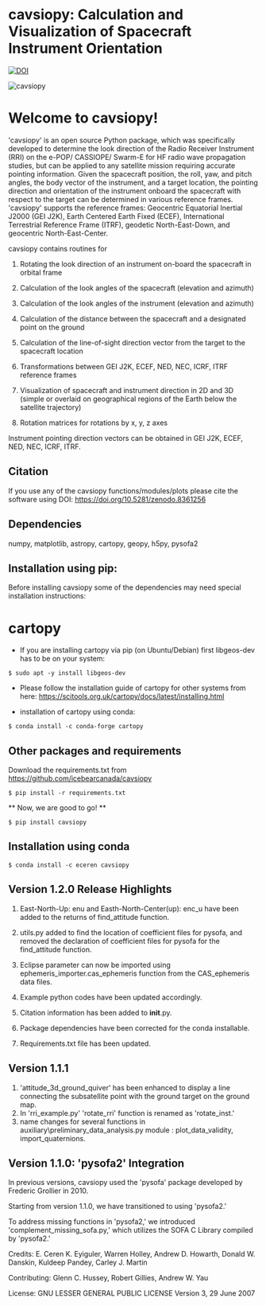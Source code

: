# cavsiopy: Calculation and Visualization of Spacecraft Instrument Orientation


[![DOI](https://zenodo.org/badge/615434503.svg)](https://zenodo.org/badge/latestdoi/615434503)

![cavsiopy](logos/cavsiopy.png)

Welcome to cavsiopy!
====================================
'cavsiopy' is an open source Python package, which was specifically developed to determine the look direction of the Radio Receiver Instrument (RRI) on the e-POP/ CASSIOPE/ Swarm-E for HF radio wave propagation studies, but can be applied to any satellite mission requiring accurate pointing information. Given the spacecraft position, the roll, yaw, and pitch angles, the body vector of the instrument, and a target location, the pointing direction and orientation of the instrument onboard the spacecraft with respect to the target can be determined in various reference frames. 'cavsiopy' supports the reference frames: Geocentric Equatorial Inertial J2000 (GEI J2K), Earth Centered Earth Fixed (ECEF), International Terrestrial Reference Frame (ITRF), geodetic North-East-Down, and geocentric North-East-Center. 

cavsiopy contains routines for 

1. Rotating the look direction of an instrument on-board the spacecraft in orbital frame 

2. Calculation of the look angles of the spacecraft (elevation and azimuth) 

3. Calculation of the look angles of the instrument (elevation and azimuth) 

4. Calculation of the distance between the spacecraft and a designated point on the ground 

5. Calculation of the line-of-sight direction vector from the target to the spacecraft location

6. Transformations between GEI J2K, ECEF, NED, NEC, ICRF, ITRF reference frames 

7. Visualization of spacecraft and instrument direction in 2D and 3D (simple or overlaid on geographical regions of the Earth below the satellite trajectory)

8. Rotation matrices for rotations by x, y, z axes

Instrument pointing direction vectors can be obtained in GEI J2K, ECEF, NED, NEC, ICRF, ITRF.

Citation
--------

If you use any of the cavsiopy functions/modules/plots please cite the software using DOI: https://doi.org/10.5281/zenodo.8361256

Dependencies
------------
numpy, matplotlib, astropy, cartopy, geopy, h5py, pysofa2

Installation using pip:
-----------------------
Before installing cavsiopy some of the dependencies may need special installation instructions:

# cartopy

- If you are installing cartopy via pip (on Ubuntu/Debian) first libgeos-dev has to be on your system:

```
$ sudo apt -y install libgeos-dev
```

- Please follow the installation guide of cartopy for other systems from here: https://scitools.org.uk/cartopy/docs/latest/installing.html

- installation of cartopy using conda:

```
$ conda install -c conda-forge cartopy
```

Other packages and requirements
-------------------------------
Download the requirements.txt from https://github.com/icebearcanada/cavsiopy

```
$ pip install -r requirements.txt
```
** Now, we are good to go! **

```
$ pip install cavsiopy
```

Installation using conda
-------------------------
```
$ conda install -c eceren cavsiopy
```

Version 1.2.0 Release Highlights
--------------------------------
1. East-North-Up: enu and Easth-North-Center(up): enc_u have been added to the returns of find\_attitude function.

2. utils.py added to find the location of coefficient files for pysofa, and removed the declaration of coefficient files for pysofa for the find\_attitude function.

3. Eclipse parameter can now be imported using ephemeris\_importer.cas\_ephemeris function from the CAS_ephemeris data files.

4. Example python codes have been updated accordingly.

5. Citation information has been added to __init__.py.

6. Package dependencies have been corrected for the conda installable.

7. Requirements.txt file has been updated.

Version 1.1.1
-------------
1. 'attitude\_3d\_ground\_quiver' has been enhanced to display a line connecting the subsatellite point with the ground target on the ground map.
2. In 'rri\_example.py' 'rotate\_rri' function is renamed as 'rotate\_inst.'
3. name changes for several functions in auxiliary\preliminary\_data\_analysis.py module : plot\_data\_validity, import\_quaternions.

Version 1.1.0: 'pysofa2' Integration
------------------------------------
In previous versions, cavsiopy used the 'pysofa' package developed by Frederic Grollier in 2010.

Starting from version 1.1.0, we have transitioned to using 'pysofa2.'

To address missing functions in 'pysofa2,' we introduced 'complement\_missing\_sofa.py,' which utilizes the SOFA C Library compiled by 'pysofa2.'


Credits: E. Ceren K. Eyiguler, Warren Holley, Andrew D. Howarth, Donald W. Danskin, Kuldeep Pandey, Carley J. Martin

Contributing: Glenn C. Hussey, Robert Gillies, Andrew W. Yau

License: GNU LESSER GENERAL PUBLIC LICENSE Version 3, 29 June 2007
